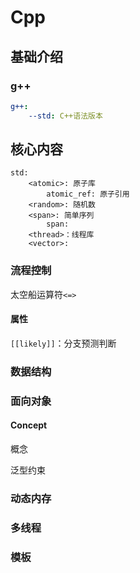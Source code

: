 # Cpp

## 基础介绍

### g++

```yaml
g++:
    --std: C++语法版本
```



## 核心内容

```
std:
    <atomic>: 原子库
        atomic_ref: 原子引用
    <random>: 随机数
    <span>: 简单序列
        span:
    <thread>：线程库
    <vector>:
```

### 流程控制

太空船运算符`<=>`

#### 属性

`[[likely]]`：分支预测判断



### 数据结构






### 面向对象


#### Concept

概念

泛型约束




### 动态内存



### 多线程



### 模板


